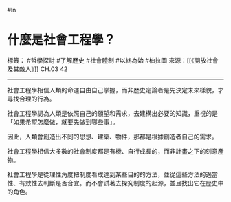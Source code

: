 #ln
# 什麼是社會工程學？		
標籤： #哲學探討 #了解歷史 #社會體制 #以終為始   #柏拉圖 
來源：[[《開放社會及其敵人》]]  CH.03 42

---

社會工程學相信人類的命運自由自己掌握，而非歷史定論者是先決定未來樣貌，才尋找合理的行為。

社會工程學認為人類是依照自己的願望和需求，去建構出必要的知識，重視的是「如果希望怎麼做，就要先做到哪些事」。

因此，人類會創造出不同的思想、建築、物件，那都是根據創造者自己的需求。

社會工程學相信大多數的社會制度都是有機、自行成長的，而非計畫之下的刻意產物。

社會工程學是從理性角度把制度看成達到某些目的的方法，並從這些方法的適當性、有效性去判斷是否合宜。而不會試著去探究制度的起源，並且找出它在歷史中的角色。